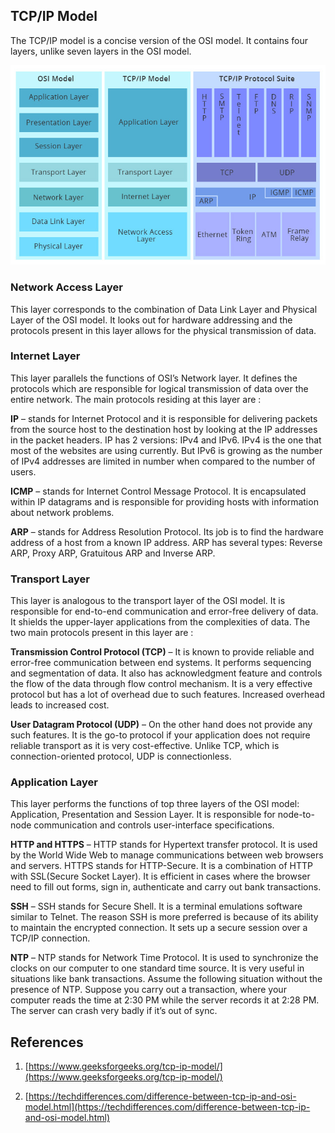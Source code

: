 ## TCP/IP Model

The TCP/IP model is a concise version of the OSI model. It contains four layers, 
unlike seven layers in the OSI model.

![OSI Model Layers](images/comparison-of-OSI-and-TCPIP.jpg)

### Network Access Layer
This layer corresponds to the combination of Data Link Layer and Physical Layer of the OSI model. 
It looks out for hardware addressing and the protocols present in this layer allows for the physical transmission of data.


### Internet Layer
This layer parallels the functions of OSI’s Network layer. It defines the protocols which are responsible for logical transmission of data over the entire network. The main protocols residing at this layer are :

**IP** – stands for Internet Protocol and it is responsible for delivering packets from the source host to the destination host by looking at the IP addresses in the packet headers. IP has 2 versions:
IPv4 and IPv6. IPv4 is the one that most of the websites are using currently. But IPv6 is growing as the number of IPv4 addresses are limited in number when compared to the number of users.

**ICMP** – stands for Internet Control Message Protocol. It is encapsulated within IP datagrams and is responsible for providing hosts with information about network problems.

**ARP** – stands for Address Resolution Protocol. Its job is to find the hardware address of a host from a known IP address. ARP has several types: Reverse ARP, Proxy ARP, Gratuitous ARP and Inverse ARP.


### Transport Layer

This layer is analogous to the transport layer of the OSI model. It is responsible for end-to-end communication and error-free delivery of data. It shields the upper-layer applications from the complexities of data. The two main protocols present in this layer are :

**Transmission Control Protocol (TCP)** – It is known to provide reliable and error-free communication between end systems. It performs sequencing and segmentation of data. It also has acknowledgment feature and controls the flow of the data through flow control mechanism. It is a very effective protocol but has a lot of overhead due to such features. Increased overhead leads to increased cost.

**User Datagram Protocol (UDP)** – On the other hand does not provide any such features. It is the go-to protocol if your application does not require reliable transport as it is very cost-effective. Unlike TCP, which is connection-oriented protocol, UDP is connectionless.


### Application Layer

This layer performs the functions of top three layers of the OSI model: Application, Presentation and Session Layer. 
It is responsible for node-to-node communication and controls user-interface specifications.

**HTTP and HTTPS** – HTTP stands for Hypertext transfer protocol. It is used by the World Wide Web to manage communications between web browsers and servers. HTTPS stands for HTTP-Secure. It is a combination of HTTP with SSL(Secure Socket Layer). It is efficient in cases where the browser need to fill out forms, sign in, authenticate and carry out bank transactions.

**SSH** – SSH stands for Secure Shell. It is a terminal emulations software similar to Telnet. The reason SSH is more preferred is because of its ability to maintain the encrypted connection. It sets up a secure session over a TCP/IP connection.

**NTP** – NTP stands for Network Time Protocol. It is used to synchronize the clocks on our computer to one standard time source. It is very useful in situations like bank transactions. Assume the following situation without the presence of NTP. Suppose you carry out a transaction, where your computer reads the time at 2:30 PM while the server records it at 2:28 PM. The server can crash very badly if it’s out of sync.


## References

1. [https://www.geeksforgeeks.org/tcp-ip-model/](https://www.geeksforgeeks.org/tcp-ip-model/)

2. [https://techdifferences.com/difference-between-tcp-ip-and-osi-model.html](https://techdifferences.com/difference-between-tcp-ip-and-osi-model.html)
